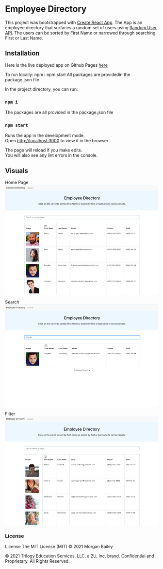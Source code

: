 # Employee Directory

This project was bootstrapped with [Create React App](https://github.com/facebook/create-react-app). The App is an employee directory that surfaces a random set of users using [Random User API](https://randomuser.me/). The users can be sorted by First Name or narrowed through searching First or Last Name.

## Installation

Here is the live deployed app on Github Pages [here](http://localhost:3000) 

To run locally: npm i npm start All packages are providedin the package.json file

In the project directory, you can run:

### `npm i`
The packages are all provided in the package.json file

### `npm start`

Runs the app in the development mode.\
Open [http://localhost:3000](http://localhost:3000) to view it in the browser.

The page will reload if you make edits.\
You will also see any lint errors in the console.



## Visuals

Home Page
 ![Home Page](/public/Assets/home.png)

Search
 ![Search](/public/Assets/search.png)

Filter
 ![Filter](/public/Assets/za.png)
 
### License
License The MIT License (MIT) © 2021 Morgan Bailey

© 2021 Trilogy Education Services, LLC, a 2U, Inc. brand. Confidential and Proprietary. All Rights Reserved.